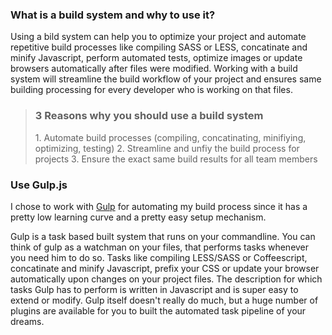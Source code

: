 ### What is a build system and why to use it?

Using a bild system can help you to optimize your project and automate repetitive build processes like compiling SASS or LESS, concatinate and minify Javascript, perform automated tests, optimize images or update browsers automatically after files were modified. Working with a build system will streamline the build workflow of your project and ensures same building processing for every developer who is working on that files.


> <h3>3 Reasons why you should use a build system</h3>
> 1. Automate build processes (compiling, concatinating, minifiying, optimizing, testing)
> 2. Streamline and unfiy the build process for projects
> 3. Ensure the exact same build results for all team members

### Use Gulp.js

I chose to work with [Gulp](http://gulpjs.com/) for automating my build process since it has a pretty low learning curve and a pretty easy setup mechanism.

Gulp is a task based built system that runs on your commandline. You can think of gulp as a watchman on your files, that performs tasks whenever you need him to do so. Tasks like compiling LESS/SASS or Coffeescript, concatinate and minify Javascript, prefix your CSS or update your browser automatically upon changes on your project files. The description for which tasks Gulp has to perform is written in Javascript and is super easy to extend or modify. Gulp itself doesn't really do much, but a huge number of plugins are available for you to built the automated task pipeline of your dreams.

